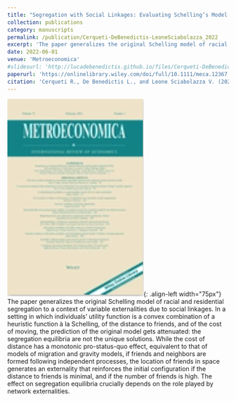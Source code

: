 ```yaml
---
title: "Segregation with Social Linkages: Evaluating Schelling’s Model with Networked Individuals"
collection: publications
category: manuscripts
permalink: /publication/Cerqueti-DeBenedictis-LeoneSciabolazza_2022
excerpt: 'The paper generalizes the original Schelling model of racial and residential segregation to a context of variable externalities due to social linkages.'
date: 2022-06-01
venue: 'Metroeconomica'
#slidesurl: 'http://lucadebenedictis.github.io/files/Cerqueti-DeBenedictis-LeoneSciabolazza_2022 - Slides.pdf'
paperurl: 'https://onlinelibrary.wiley.com/doi/full/10.1111/meca.12367'
citation: 'Cerqueti R., De Benedictis L., and Leone Sciabolazza V. (2024). &quotSegregation with Social Linkages: Evaluating Schelling’s Model with Networked Individuals&quot; <i>Metroeconomica</i>. 73(2), 384-440.'
---
```


![Pub1](/images/Metro.png){: .align-left width="75px"} The paper generalizes the original Schelling model of racial and residential segregation to a context of variable externalities due to social linkages. In a setting in which individuals’ utility function is a convex combination of a heuristic function à la Schelling, of the distance to friends, and of the cost of moving, the prediction of the original model gets attenuated: the segregation equilibria are not the unique solutions. While the cost of distance has a monotonic pro-status-quo effect, equivalent to that of models of migration and gravity models, if friends and neighbors are formed following independent processes, the location of friends in space generates an externality that reinforces the initial configuration if the distance to friends is minimal, and if the number of friends is high. The effect on segregation equilibria crucially depends on the role played by network externalities.
